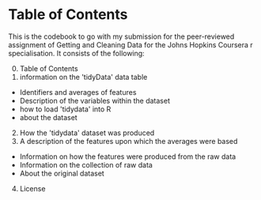 # Table of Contents
This is the codebook to go with my submission for the peer-reviewed assignment of Getting and Cleaning Data for the Johns Hopkins Coursera r specialisation. It consists of the following:

0. Table of Contents
1. information on the 'tidyData' data table
  - Identifiers and averages of features
  - Description of the variables within the dataset
  - how to load 'tidydata' into R
  - about the dataset
2. How the 'tidydata' dataset was produced
3. A description of the features upon which the averages were based
  - Information on how the features were produced from the raw data
  - Information on the collection of raw data
  - About the original dataset
4. License
